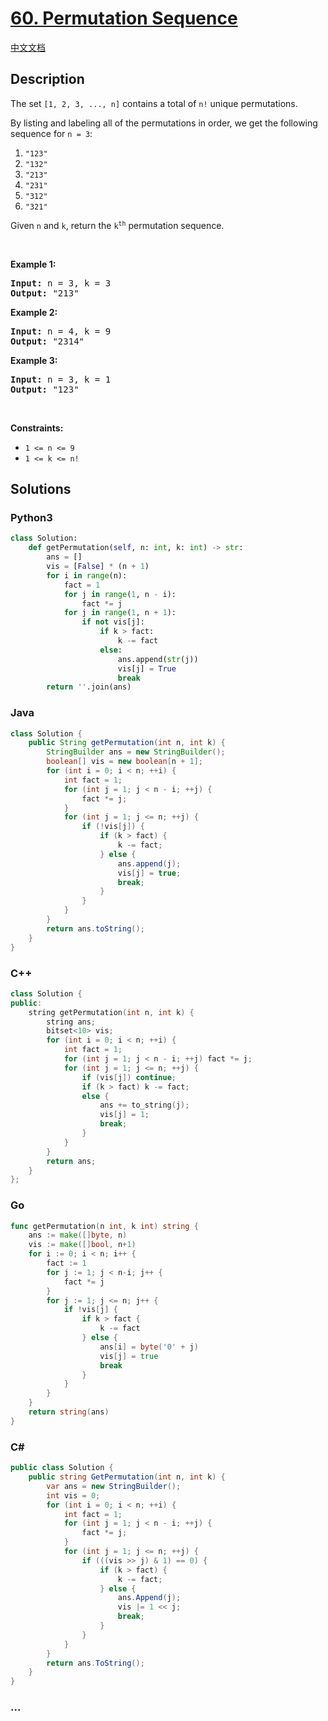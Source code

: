 # [60. Permutation Sequence](https://leetcode.com/problems/permutation-sequence)

[中文文档](/solution/0000-0099/0060.Permutation%20Sequence/README.md)

## Description

<p>The set <code>[1, 2, 3, ...,&nbsp;n]</code> contains a total of <code>n!</code> unique permutations.</p>

<p>By listing and labeling all of the permutations in order, we get the following sequence for <code>n = 3</code>:</p>

<ol>
	<li><code>&quot;123&quot;</code></li>
	<li><code>&quot;132&quot;</code></li>
	<li><code>&quot;213&quot;</code></li>
	<li><code>&quot;231&quot;</code></li>
	<li><code>&quot;312&quot;</code></li>
	<li><code>&quot;321&quot;</code></li>
</ol>

<p>Given <code>n</code> and <code>k</code>, return the <code>k<sup>th</sup></code> permutation sequence.</p>

<p>&nbsp;</p>
<p><strong class="example">Example 1:</strong></p>
<pre><strong>Input:</strong> n = 3, k = 3
<strong>Output:</strong> "213"
</pre><p><strong class="example">Example 2:</strong></p>
<pre><strong>Input:</strong> n = 4, k = 9
<strong>Output:</strong> "2314"
</pre><p><strong class="example">Example 3:</strong></p>
<pre><strong>Input:</strong> n = 3, k = 1
<strong>Output:</strong> "123"
</pre>
<p>&nbsp;</p>
<p><strong>Constraints:</strong></p>

<ul>
	<li><code>1 &lt;= n &lt;= 9</code></li>
	<li><code>1 &lt;= k &lt;= n!</code></li>
</ul>

## Solutions

<!-- tabs:start -->

### **Python3**

```python
class Solution:
    def getPermutation(self, n: int, k: int) -> str:
        ans = []
        vis = [False] * (n + 1)
        for i in range(n):
            fact = 1
            for j in range(1, n - i):
                fact *= j
            for j in range(1, n + 1):
                if not vis[j]:
                    if k > fact:
                        k -= fact
                    else:
                        ans.append(str(j))
                        vis[j] = True
                        break
        return ''.join(ans)
```

### **Java**

```java
class Solution {
    public String getPermutation(int n, int k) {
        StringBuilder ans = new StringBuilder();
        boolean[] vis = new boolean[n + 1];
        for (int i = 0; i < n; ++i) {
            int fact = 1;
            for (int j = 1; j < n - i; ++j) {
                fact *= j;
            }
            for (int j = 1; j <= n; ++j) {
                if (!vis[j]) {
                    if (k > fact) {
                        k -= fact;
                    } else {
                        ans.append(j);
                        vis[j] = true;
                        break;
                    }
                }
            }
        }
        return ans.toString();
    }
}
```

### **C++**

```cpp
class Solution {
public:
    string getPermutation(int n, int k) {
        string ans;
        bitset<10> vis;
        for (int i = 0; i < n; ++i) {
            int fact = 1;
            for (int j = 1; j < n - i; ++j) fact *= j;
            for (int j = 1; j <= n; ++j) {
                if (vis[j]) continue;
                if (k > fact) k -= fact;
                else {
                    ans += to_string(j);
                    vis[j] = 1;
                    break;
                }
            }
        }
        return ans;
    }
};
```

### **Go**

```go
func getPermutation(n int, k int) string {
	ans := make([]byte, n)
	vis := make([]bool, n+1)
	for i := 0; i < n; i++ {
		fact := 1
		for j := 1; j < n-i; j++ {
			fact *= j
		}
		for j := 1; j <= n; j++ {
			if !vis[j] {
				if k > fact {
					k -= fact
				} else {
					ans[i] = byte('0' + j)
					vis[j] = true
					break
				}
			}
		}
	}
	return string(ans)
}
```

### **C#**

```cs
public class Solution {
    public string GetPermutation(int n, int k) {
        var ans = new StringBuilder();
        int vis = 0;
        for (int i = 0; i < n; ++i) {
            int fact = 1;
            for (int j = 1; j < n - i; ++j) {
                fact *= j;
            }
            for (int j = 1; j <= n; ++j) {
                if (((vis >> j) & 1) == 0) {
                    if (k > fact) {
                        k -= fact;
                    } else {
                        ans.Append(j);
                        vis |= 1 << j;
                        break;
                    }
                }
            }
        }
        return ans.ToString();
    }
}
```

### **...**

```

```

<!-- tabs:end -->
